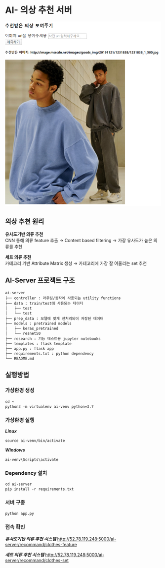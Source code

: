 # AI- 의상 추천 서버
![](ai-server/image.PNG)

## 의상 추천 원리
**유사도기반 의류 추천**  
CNN 통해 의류 feature 추출 → Content based filtering
→ 가장 유사도가 높은 의류를 추천

**세트 의류 추천**  
카테고리 기반 Attribute Matrix 생성 → 카테고리에 가장 잘 어울리는 set 추천

## AI-Server 프로젝트 구조
    ai-server
    ├── controller : 라우팅/동작에 사용되는 utility functions
    ├── data : train/test에 사용되는 데이터
    │   ├── test
    │   └── test
    ├── prep_data : 모델에 맞게 전처리되어 저장된 데이터
    ├── models : pretrained models
    │   ├── keras_pretrained
    │   └── resnet50
    ├── research : 기능 테스트용 jupyter notebooks
    ├── templates : flask template
    ├── app.py : flask app
    ├── requirements.txt : python dependency
    └── README.md

## 실행방법
### 가상환경 생성
    cd ~
    python3 -m virtualenv ai-venv python=3.7
    
### 가상환경 실행
***Linux***

    source ai-venv/bin/activate

***Windows***

    ai-venv\Scripts\activate

### Dependency 설치
    cd ai-server
    pip install -r requirements.txt

### 서버 구종
    python app.py

### 접속 확인
***유사도기반 의류 추천 시스템***
    http://52.78.119.248:5000/ai-server/recommand/clothes-feature

***세트 의류 추천 시스템***
    http://52.78.119.248:5000/ai-server/recommand/clothes-set